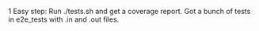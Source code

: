 1 Easy step:
Run ./tests.sh and get a coverage report.
Got a bunch of tests in e2e_tests with .in and .out files.